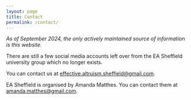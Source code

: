 ```yaml
---
layout: page
title: Contact
permalink: /contact/
---
```


*As of September 2024, the only actively maintained source of information is this website.*

There are still a few social media accounts left over from the EA Sheffield university group which no longer exists.

You can contact us at [effective.altruism.sheffield@gmail.com](mailto:effective.altruism.sheffield@gmail.com).

EA Sheffield is organised by Amanda Matthes. You can contact them at [amanda.matthes@gmail.com](mailto:amanda.matthes@gmail.com).